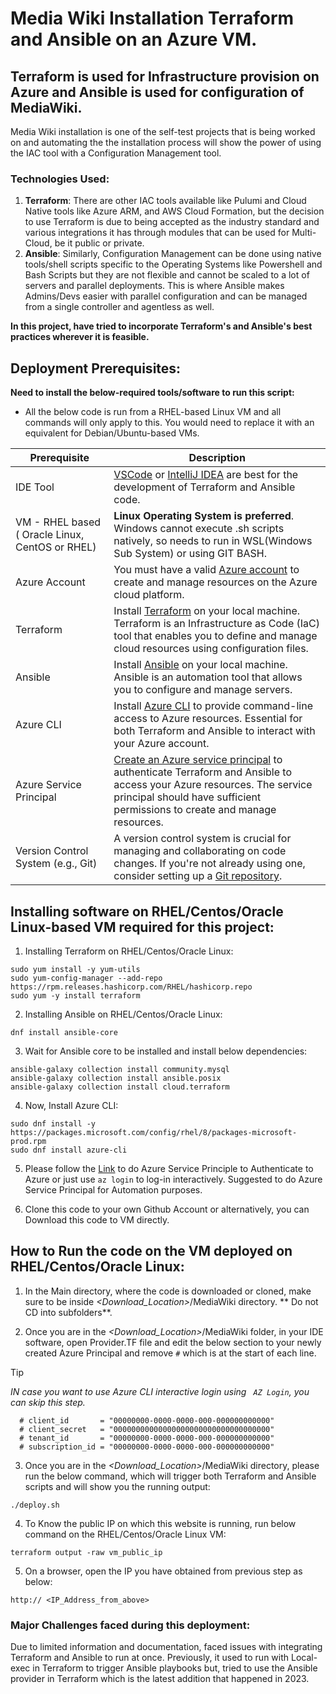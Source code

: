 # Media Wiki Installation Terraform and Ansible on an Azure VM.
## Terraform is used for Infrastructure provision on Azure and Ansible is used for configuration of MediaWiki.
Media Wiki installation is one of the self-test projects that is being worked on and automating the the installation process will show the power of using the IAC tool with a Configuration Management tool. 
### Technologies Used:
1. **Terraform**: There are other IAC tools available like Pulumi and Cloud Native tools like Azure ARM, and AWS Cloud Formation, but the decision to use Terraform is due to being accepted as the industry standard and various integrations it has through modules that can be used for Multi-Cloud, be it public or private.
2. **Ansible**: Similarly, Configuration Management can be done using native tools/shell scripts specific to the Operating Systems like Powershell and Bash Scripts but they are not flexible and cannot be scaled to a lot of servers and parallel deployments. This is where Ansible makes Admins/Devs easier with parallel configuration and can be managed from a single controller and agentless as well.

**In this project, have tried to incorporate Terraform's and Ansible's best practices wherever it is feasible.**

## Deployment Prerequisites:
**Need to install the below-required tools/software to run this script:** 
 - All the below code is run from a RHEL-based Linux VM and all commands will only apply to this. You would need to replace it with an equivalent for Debian/Ubuntu-based VMs.

|Prerequisite|	Description|
|--------|-----------|
|IDE Tool| [VSCode](https://code.visualstudio.com/download) or [IntelliJ IDEA](https://www.jetbrains.com/idea/download/?section=linux) are best for the development of Terraform and Ansible code.|
|VM - RHEL based ( Oracle Linux, CentOS or RHEL) | **Linux Operating System is preferred**. Windows cannot execute .sh scripts natively, so needs to run in WSL(Windows Sub System) or using GIT BASH.|
|Azure Account|	You must have a valid [Azure account](https://azure.com/) to create and manage resources on the Azure cloud platform.|
|Terraform| Install [Terraform](https://developer.hashicorp.com/terraform/install) on your local machine. Terraform is an Infrastructure as Code (IaC) tool that enables you to define and manage cloud resources using configuration files.|
|Ansible| Install [Ansible](https://docs.ansible.com/ansible/latest/installation_guide/installation_distros.html) on your local machine. Ansible is an automation tool that allows you to configure and manage servers.|
|Azure CLI| Install [Azure CLI](https://learn.microsoft.com/en-us/cli/azure/install-azure-cli) to provide command-line access to Azure resources. Essential for both Terraform and Ansible to interact with your Azure account.|
|Azure Service Principal|	[Create an Azure service principal](https://docs.microsoft.com/en-us/cli/azure/create-an-azure-service-principal-azure-cli) to authenticate Terraform and Ansible to access your Azure resources. The service principal should have sufficient permissions to create and manage resources.|
|Version Control System (e.g., Git)|	A version control system is crucial for managing and collaborating on code changes. If you're not already using one, consider setting up a [Git repository](https://docs.github.com/en/get-started).|

## Installing software on RHEL/Centos/Oracle Linux-based VM required for this project:

1. Installing Terraform on RHEL/Centos/Oracle Linux:
```
sudo yum install -y yum-utils
sudo yum-config-manager --add-repo
https://rpm.releases.hashicorp.com/RHEL/hashicorp.repo
sudo yum -y install terraform
```
2. Installing Ansible on RHEL/Centos/Oracle Linux:
```
dnf install ansible-core
```
3. Wait for Ansible core to be installed and install below dependencies:
```
ansible-galaxy collection install community.mysql
ansible-galaxy collection install ansible.posix
ansible-galaxy collection install cloud.terraform
```
4. Now, Install Azure CLI:
```
sudo dnf install -y https://packages.microsoft.com/config/rhel/8/packages-microsoft-prod.rpm
sudo dnf install azure-cli
```
5. Please follow the [Link](https://docs.microsoft.com/en-us/cli/azure/create-an-azure-service-principal-azure-cli) to do Azure Service Principle to Authenticate to Azure or just use ` az login ` to log-in interactively. Suggested to do Azure Service Principal for Automation purposes.

6. Clone this code to your own Github Account or alternatively, you can Download this code to VM directly.

## How to Run the code on the VM deployed on RHEL/Centos/Oracle Linux:

1. In the Main directory, where the code is downloaded or cloned, make sure to be inside _<Download_Location>_/MediaWiki directory. ** Do not CD into subfolders**.

2. Once you are in the _<Download_Location>_/MediaWiki folder, in your IDE software, open Provider.TF file and edit the below section to your newly created Azure Principal and remove `#` which is at the start of each line. 
> [!TIP]
> _IN case you want to use Azure CLI interactive login using ` AZ Login`, you can skip this step._

```
  # client_id       = "00000000-0000-0000-000-000000000000"
  # client_secret   = "00000000000000000000000000000000000"
  # tenant_id       = "00000000-0000-0000-000-000000000000"
  # subscription_id = "00000000-0000-0000-000-000000000000" 
```

3. Once you are in the _<Download_Location>_/MediaWiki directory, please run the below command, which will trigger both Terraform and Ansible scripts and will show you the running output:

```
./deploy.sh
```
4. To Know the public IP on which this website is running, run below command on the RHEL/Centos/Oracle Linux VM: 

```
terraform output -raw vm_public_ip
```

5. On a browser, open the IP you have obtained from previous step as below:
```
http:// <IP_Address_from_above>
```
### Major Challenges faced during this deployment:
Due to limited information and documentation, faced issues with integrating Terraform and Ansible to run at once. Previously, it used to run with Local-exec in Terraform to trigger Ansible playbooks but, tried to use the Ansible provider in Terraform which is the latest addition that happened in 2023. 
